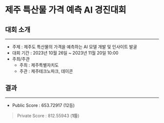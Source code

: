 # 제주 특산물 가격 예측 AI 경진대회

## 대회 소개
---
- 주제 : 제주도 특산물의 가격을 예측하는 AI 모델 개발 및 인사이트 발굴
- 대회 기간 : 2023년 10월 26일 ~ 2023년 11월 20일 10:00
- 주최/주관
  - 주최 : 제주특별자치도
  - 주관 : 제주테크노파크, 데이콘

## 결과
---
- Public Score : 653.72917 (12등)
> Private Score : 812.55943 (**1등**)
